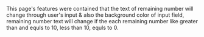 This page's features were contained that the text of remaining number will change through user's input & also the background color of input field, remaining number text will change if the each remaining number like greater than and equls to 10, less than 10, equls to 0.